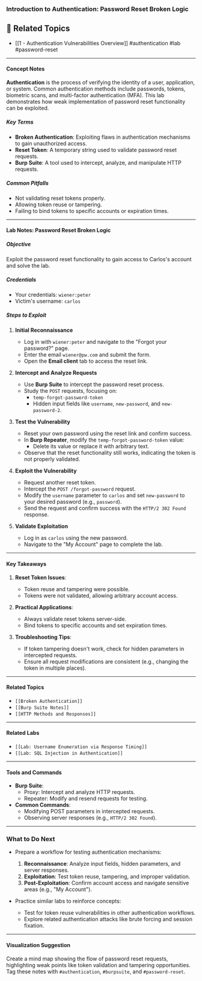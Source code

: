 ### **Introduction to Authentication: Password Reset Broken Logic**
## 🔗 Related Topics
- [[1 - Authentication Vulnerabilities Overview]]
#authentication #lab #password-reset

---

#### **Concept Notes**

**Authentication** is the process of verifying the identity of a user, application, or system. Common authentication methods include passwords, tokens, biometric scans, and multi-factor authentication (MFA). This lab demonstrates how weak implementation of password reset functionality can be exploited.

##### **Key Terms**

- **Broken Authentication**: Exploiting flaws in authentication mechanisms to gain unauthorized access.
- **Reset Token**: A temporary string used to validate password reset requests.
- **Burp Suite**: A tool used to intercept, analyze, and manipulate HTTP requests.

##### **Common Pitfalls**

- Not validating reset tokens properly.
- Allowing token reuse or tampering.
- Failing to bind tokens to specific accounts or expiration times.

---

#### **Lab Notes: Password Reset Broken Logic**

##### **Objective**

Exploit the password reset functionality to gain access to Carlos's account and solve the lab.

##### **Credentials**

- Your credentials: `wiener:peter`
- Victim's username: `carlos`

##### **Steps to Exploit**

1. **Initial Reconnaissance**
    
    - Log in with `wiener:peter` and navigate to the "Forgot your password?" page.
    - Enter the email `wiener@pw.com` and submit the form.
    - Open the **Email client** tab to access the reset link.
2. **Intercept and Analyze Requests**
    
    - Use **Burp Suite** to intercept the password reset process.
    - Study the `POST` requests, focusing on:
        - `temp-forgot-password-token`
        - Hidden input fields like `username`, `new-password`, and `new-password-2`.
3. **Test the Vulnerability**
    
    - Reset your own password using the reset link and confirm success.
    - In **Burp Repeater**, modify the `temp-forgot-password-token` value:
        - Delete its value or replace it with arbitrary text.
    - Observe that the reset functionality still works, indicating the token is not properly validated.
4. **Exploit the Vulnerability**
    
    - Request another reset token.
    - Intercept the `POST /forgot-password` request.
    - Modify the `username` parameter to `carlos` and set `new-password` to your desired password (e.g., `password`).
    - Send the request and confirm success with the `HTTP/2 302 Found` response.
5. **Validate Exploitation**
    
    - Log in as `carlos` using the new password.
    - Navigate to the "My Account" page to complete the lab.

---

#### **Key Takeaways**

1. **Reset Token Issues**:
    
    - Token reuse and tampering were possible.
    - Tokens were not validated, allowing arbitrary account access.
2. **Practical Applications**:
    
    - Always validate reset tokens server-side.
    - Bind tokens to specific accounts and set expiration times.
3. **Troubleshooting Tips**:
    
    - If token tampering doesn't work, check for hidden parameters in intercepted requests.
    - Ensure all request modifications are consistent (e.g., changing the token in multiple places).

---

#### **Related Topics**

- `[[Broken Authentication]]`
- `[[Burp Suite Notes]]`
- `[[HTTP Methods and Responses]]`

---

#### **Related Labs**

- `[[Lab: Username Enumeration via Response Timing]]`
- `[[Lab: SQL Injection in Authentication]]`

---

#### **Tools and Commands**

- **Burp Suite**:
    - Proxy: Intercept and analyze HTTP requests.
    - Repeater: Modify and resend requests for testing.
- **Common Commands**:
    - Modifying POST parameters in intercepted requests.
    - Observing server responses (e.g., `HTTP/2 302 Found`).

---

### **What to Do Next**

- Prepare a workflow for testing authentication mechanisms:
    
    1. **Reconnaissance**: Analyze input fields, hidden parameters, and server responses.
    2. **Exploitation**: Test token reuse, tampering, and improper validation.
    3. **Post-Exploitation**: Confirm account access and navigate sensitive areas (e.g., "My Account").
- Practice similar labs to reinforce concepts:
    
    - Test for token reuse vulnerabilities in other authentication workflows.
    - Explore related authentication attacks like brute forcing and session fixation.

---

#### **Visualization Suggestion**

Create a mind map showing the flow of password reset requests, highlighting weak points like token validation and tampering opportunities. Tag these notes with `#authentication`, `#burpsuite`, and `#password-reset`.